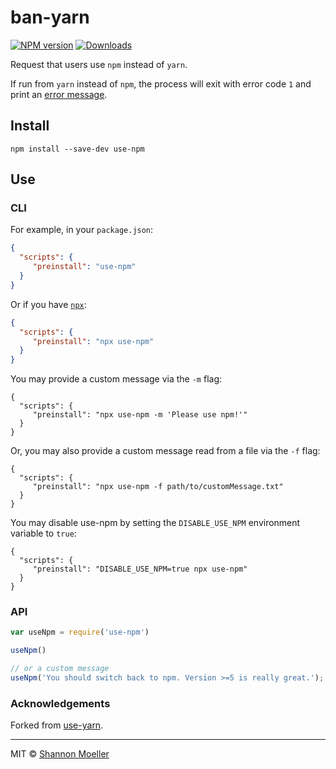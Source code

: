 # ban-yarn

[![NPM version][npm-img]][npm-url] [![Downloads][downloads-img]][npm-url]

Request that users use `npm` instead of `yarn`.

If run from `yarn` instead of `npm`, the process will exit with error code `1` and print an [error message](https://raw.githubusercontent.com/shannonmoeller/use-npm/master/message.txt).

## Install

`npm install --save-dev use-npm`

## Use

### CLI

For example, in your `package.json`:
```json
{
  "scripts": {
     "preinstall": "use-npm"
  }
}
```

Or if you have [`npx`][npx]:
```json
{
  "scripts": {
     "preinstall": "npx use-npm"
  }
}
```

You may provide a custom message via the `-m` flag:
```
{
  "scripts": {
     "preinstall": "npx use-npm -m 'Please use npm!'"
  }
}
```

Or, you may also provide a custom message read from a file via the `-f` flag:
```
{
  "scripts": {
     "preinstall": "npx use-npm -f path/to/customMessage.txt"
  }
}
```

You may disable use-npm by setting the `DISABLE_USE_NPM` environment variable to `true`:
```
{
  "scripts": {
     "preinstall": "DISABLE_USE_NPM=true npx use-npm"
  }
}
```

### API

```js
var useNpm = require('use-npm')

useNpm()

// or a custom message
useNpm('You should switch back to npm. Version >=5 is really great.');
```

### Acknowledgements

Forked from [use-yarn](http://npm.im/use-yarn).

----

MIT © [Shannon Moeller](http://shannonmoeller.com)

[npx]:           https://www.npmjs.com/package/npx
[downloads-img]: http://img.shields.io/npm/dm/ban-yarn.svg?style=flat-square
[npm-img]:       http://img.shields.io/npm/v/ban-yarn.svg?style=flat-square
[npm-url]:       https://npmjs.org/package/ban-yarn
